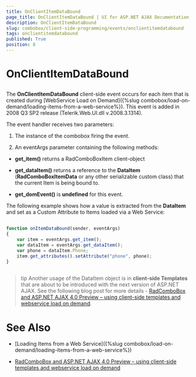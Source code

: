 ```yaml
---
title: OnClientItemDataBound
page_title: OnClientItemDataBound | UI for ASP.NET AJAX Documentation
description: OnClientItemDataBound
slug: combobox/client-side-programming/events/onclientitemdatabound
tags: onclientitemdatabound
published: True
position: 8
---
```


# OnClientItemDataBound



## 

The **OnClientItemDataBound** client-side event occurs for each item that is created during [WebService Load on Demand]({%slug combobox/load-on-demand/loading-items-from-a-web-service%}). This event is added in 2008 Q3 SP2 release (Telerik.Web.UI.dll v.2008.3.1314).

The event handler receives two parameters:

1. The instance of the combobox firing the event.

1. An eventArgs parameter containing the following methods:

* **get_item()** returns a RadComboBoxItem client-object

* **get_dataItem()** returns a reference to the **DataItem** (**RadComboBoxItemData** or any other serializable custom class) that the current Item is being bound to.

* **get_domEvent()** is **undefined** for this event.

The following example shows how a value is extracted from the **DataItem** and set as a Custom Attribute to Items loaded via a Web Service:

````JavaScript
	
function onItemDataBound(sender, eventArgs) 
{
	var item = eventArgs.get_item();
	var dataItem = eventArgs.get_dataItem(); 
	var phone = dataItem.Phone;
	item.get_attributes().setAttribute("phone", phone);
}
	
````



>tip Another usage of the DataItem object is in **client-side Templates** that are about to be introduced with the next version of ASP.NET AJAX. See the following blog post for more details - [RadComboBox and ASP.NET AJAX 4.0 Preview – using client-side templates and webservice load on demand]( http://blogs.telerik.com/veselinvasilev/posts/09-01-15/RadComboBox-and-ASP-NET-AJAX-4-0-Preview-ndash-using-client-side-templates-and-webservice-load-on-demand.aspx).
>


# See Also

 * [Loading Items from a Web Service]({%slug combobox/load-on-demand/loading-items-from-a-web-service%})

 * [RadComboBox and ASP.NET AJAX 4.0 Preview – using client-side templates and webservice load on demand](http://blogs.telerik.com/veselinvasilev/posts/09-01-15/RadComboBox_and_ASP_NET_AJAX_4_0_Preview_ndash_using_client-side_templates_and_webservice_load_on_demand.aspx)
